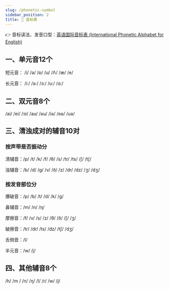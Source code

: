 ```yaml
---
slug: /phonetic-symbol
sidebar_position: 2
title: 🎵 音标表
---
```


👉 音标读法、发音口型：[英语国际音标表 (International Phonetic Alphabet for English)](https://mengxiang.net/tool/phonetic/)

## 一、单元音12个

短元音： /i/ /ə/ /ɒ/ /u/ /Λ/ /æ/ /e/

长元音： /i:/ /ə:/ /ɔ:/ /u:/ /ɑ:/

## 二、双元音8个

/ai/ /ei/ /ɔi/ /au/ /əu/ /iə/ /eə/ /uə/

## 三、清浊成对的辅音10对

### 按声带是否振动分

清辅音：/p/ /t/ /k/ /f/ /θ/ /s/ /tr/ /ts/ /∫/ /t∫/

浊辅音：/b/ /d/ /g/ /v/ /ð/ /z/ /dr/ /dz/ /ʒ/ /dʒ/

### 按发音部位分

爆破音：/p/ /b/ /t/ /d/ /k/ /g/

鼻辅音：/m/ /n/ /ŋ/

摩擦音：/f/ /v/ /s/ /z/ /θ/ /ð/ /∫/ /ʒ/

破擦音：/tr/ /dr/ /ts/ /dz/ /t∫/ /dʒ/

舌侧音：/l/

半元音：/w/ /j/



## 四、其他辅音8个

/h/ /m / /n/ /ŋ/ /l/ /r/ /w/ /j/


